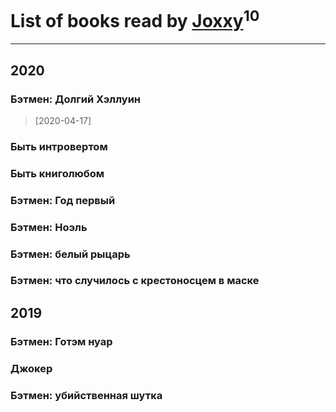 # List of books read by [Joxxy](https://plus.google.com/u/0/109128632962928278575/)<sup>10</sup>
---

## 2020

### Бэтмен: Долгий Хэллуин
> [2020-04-17] 


### Быть интровертом


### Быть книголюбом


### Бэтмен: Год первый


### Бэтмен: Ноэль


### Бэтмен: белый рыцарь


### Бэтмен: что случилось с крестоносцем в маске



## 2019

### Бэтмен: Готэм нуар


### Джокер


### Бэтмен: убийственная шутка




